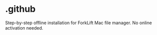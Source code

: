 # .github
Step-by-step offline installation for ForkLift Mac file manager. No online activation needed.

